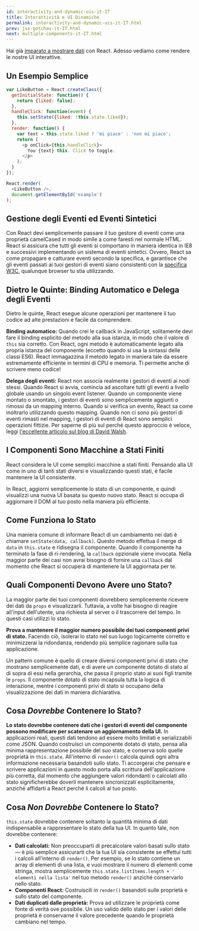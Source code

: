 ```yaml
---
id: interactivity-and-dynamic-uis-it-IT
title: Interattività e UI Dinamiche
permalink: interactivity-and-dynamic-uis-it-IT.html
prev: jsx-gotchas-it-IT.html
next: multiple-components-it-IT.html
---
```


Hai già [imparato a mostrare dati](/react/docs/displaying-data-it-IT.html) con React. Adesso vediamo come rendere le nostre UI interattive.


## Un Esempio Semplice

```javascript
var LikeButton = React.createClass({
  getInitialState: function() {
    return {liked: false};
  },
  handleClick: function(event) {
    this.setState({liked: !this.state.liked});
  },
  render: function() {
    var text = this.state.liked ? 'mi piace' : 'non mi piace';
    return (
      <p onClick={this.handleClick}>
        You {text} this. Click to toggle.
      </p>
    );
  }
});

React.render(
  <LikeButton />,
  document.getElementById('example')
);
```


## Gestione degli Eventi ed Eventi Sintetici

Con React devi semplicemente passare il tuo gestore di eventi come una proprietà camelCased in modo simile a come faresti nel normale HTML. React si assicura che tutti gli eventi si comportano in maniera identica in IE8 e successivi implementando un sistema di eventi sintetici. Ovvero, React sa come propagare e catturare eventi secondo la specifica, e garantisce che gli eventi passati ai tuoi gestori di eventi siano consistenti con la [specifica W3C](http://www.w3.org/TR/DOM-Level-3-Events/), qualunque browser tu stia utilizzando.


## Dietro le Quinte: Binding Automatico e Delega degli Eventi

Dietro le quinte, React esegue alcune operazioni per mantenere il tuo codice ad alte prestazioni e facile da comprendere.

**Binding automatico:** Quando crei le callback in JavaScript, solitamente devi fare il binding esplicito del metodo alla sua istanza, in modo che il valore di `this` sia corretto. Con React, ogni metodo è automaticamente legato alla propria istanza del componente (eccetto quando si usa la sintassi delle classi ES6). React immagazzina il metodo legato in maniera tale da essere estremamente efficiente in termini di CPU e memoria. Ti permette anche di scrivere meno codice!

**Delega degli eventi:** React non associa realmente i gestori di eventi ai nodi stessi. Quando React si avvia, comincia ad ascoltare tutti gli eventi a livello globale usando un singolo event listener. Quando un componente viene montato o smontato, i gestori di eventi sono semplicemente aggiunti o rimossi da un mapping interno. Quando si verifica un evento, React sa come inoltrarlo utilizzando questo mapping. Quando non ci sono più gestori di eventi rimasti nel mapping, i gestori di eventi di React sono semplici operazioni fittizie. Per saperne di più sul perché questo approccio è veloce, leggi [l'eccellente articolo sul blog di David Walsh](http://davidwalsh.name/event-delegate).


## I Componenti Sono Macchine a Stati Finiti

React considera le UI come semplici macchine a stati finiti. Pensando alla UI come in uno di tanti stati diversi e visualizzando questi stati, è facile mantenere la UI consistente.

In React, aggiorni semplicemente lo stato di un componente, e quindi visualizzi una nuova UI basata su questo nuovo stato. React si occupa di aggiornare il DOM al tuo posto nella maniera più efficiente.


## Come Funziona lo Stato

Una maniera comune di informare React di un cambiamento nei dati è chiamare `setState(data, callback)`. Questo metodo effettua il merge di `data` in `this.state` e ridisegna il componente. Quando il componente ha terminato la fase di ri-rendering, la `callback` opzionale viene invocata. Nella maggior parte dei casi non avrai bisogno di fornire una `callback` dal momento che React si occuperà di mantenere la UI aggiornata per te.


## Quali Componenti Devono Avere uno Stato?

La maggior parte dei tuoi componenti dovrebbero semplicemente ricevere dei dati da `props` e visualizzarli. Tuttavia, a volte hai bisogno di reagire all'input dell'utente, una richiesta al server o il trascorrere del tempo. In questi casi utilizzi lo stato.

**Prova a mantenere il maggior numero possibile dei tuoi componenti privi di stato.** Facendo ciò, isolerai lo stato nel suo luogo logicamente corretto e minimizzerai la ridondanza, rendendo più semplice ragionare sulla tua applicazione.

Un pattern comune è quello di creare diversi componenti privi di stato che mostrano semplicemente dati, e di avere un componente dotato di stato al di sopra di essi nella gerarchia, che passa il proprio stato ai suoi figli tramite le `props`. Il componente dotato di stato incapsula tutta la logica di interazione, mentre i componenti privi di stato si occupano della visualizzazione dei dati in maniera dichiarativa.


## Cosa *Dovrebbe* Contenere lo Stato?

**Lo stato dovrebbe contenere dati che i gestori di eventi del componente possono modificare per scatenare un aggiornamento della UI.** In applicazioni reali, questi dati tendono ad essere molto limitati e serializzabili come JSON. Quando costruisci un componente dotato di stato, pensa alla minima rappresentazione possibile del suo stato, e conserva solo quelle proprietà in `this.state`. All'interno di `render()` calcola quindi ogni altra informazione necessaria basandoti sullo stato. Ti accorgerai che pensare e scrivere applicazioni in questo modo porta alla scrittura dell'applicazione più corretta, dal momento che aggiungere valori ridondanti o calcolati allo stato significherebbe doverli mantenere sincronizzati esplicitamente, anziché affidarti a React perché li calcoli al tuo posto.

## Cosa *Non Dovrebbe* Contenere lo Stato?

`this.state` dovrebbe contenere soltanto la quantità minima di dati indispensabile a rappresentare lo stato della tua UI. In quanto tale, non dovrebbe contenere:

* **Dati calcolati:** Non preoccuparti di precalcolare valori basati sullo stato — è più semplice assicurarti che la tua UI sia consistente se effettui tutti i calcoli all'interno di `render()`. Per esempio, se lo stato contiene un array di elementi di una lista, e vuoi mostrare il numero di elementi come stringa, mostra semplicemente `this.state.listItems.length + ' elementi nella lista'` nel tuo metodo `render()` anziché conservarlo nello stato.
* **Componenti React:** Costruiscili in `render()` basandoti sulle proprietà e sullo stato del componente.
* **Dati duplicati dalle proprietà:** Prova ad utilizzare le proprietà come fonte di verità ove possibile. Un uso valido dello stato per i valori delle proprietà è conservarne il valore precedente quando le proprietà cambiano nel tempo.
